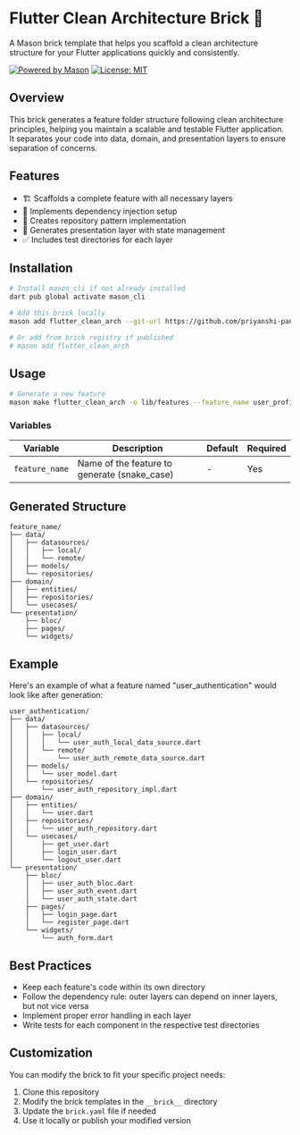 # Flutter Clean Architecture Brick 🧱

A Mason brick template that helps you scaffold a clean architecture structure for your Flutter
applications quickly and consistently.

[![Powered by Mason](https://img.shields.io/badge/Powered%20by-Mason-blue)](https://github.com/felangel/mason)
[![License: MIT](https://img.shields.io/badge/License-MIT-yellow.svg)](https://opensource.org/licenses/MIT)

## Overview

This brick generates a feature folder structure following clean architecture principles, helping you
maintain a scalable and testable Flutter application. It separates your code into data, domain, and
presentation layers to ensure separation of concerns.

## Features

- 🏗️ Scaffolds a complete feature with all necessary layers
- 🧩 Implements dependency injection setup
- 🔄 Creates repository pattern implementation
- 📱 Generates presentation layer with state management
- ✅ Includes test directories for each layer

## Installation

```bash
# Install mason_cli if not already installed
dart pub global activate mason_cli

# Add this brick locally
mason add flutter_clean_arch --git-url https://github.com/priyanshi-pandya/flutter-clean-arch-brick.git --git-path .

# Or add from brick registry if published
# mason add flutter_clean_arch
```

## Usage

```bash
# Generate a new feature
mason make flutter_clean_arch -o lib/features --feature_name user_profile
```

### Variables

| Variable | Description | Default | Required |
| --- | --- | --- | --- |
| `feature_name` | Name of the feature to generate (snake_case) | - | Yes |

## Generated Structure

```
feature_name/
├── data/
│   ├── datasources/
│   │   ├── local/
│   │   └── remote/
│   ├── models/
│   └── repositories/
├── domain/
│   ├── entities/
│   ├── repositories/
│   └── usecases/
└── presentation/
    ├── bloc/
    ├── pages/
    └── widgets/
```

## Example

Here's an example of what a feature named "user_authentication" would look like after generation:

```
user_authentication/
├── data/
│   ├── datasources/
│   │   ├── local/
│   │   │   └── user_auth_local_data_source.dart
│   │   └── remote/
│   │       └── user_auth_remote_data_source.dart
│   ├── models/
│   │   └── user_model.dart
│   └── repositories/
│       └── user_auth_repository_impl.dart
├── domain/
│   ├── entities/
│   │   └── user.dart
│   ├── repositories/
│   │   └── user_auth_repository.dart
│   └── usecases/
│       ├── get_user.dart
│       ├── login_user.dart
│       └── logout_user.dart
└── presentation/
    ├── bloc/
    │   ├── user_auth_bloc.dart
    │   ├── user_auth_event.dart
    │   └── user_auth_state.dart
    ├── pages/
    │   ├── login_page.dart
    │   └── register_page.dart
    └── widgets/
        └── auth_form.dart
```

## Best Practices

- Keep each feature's code within its own directory
- Follow the dependency rule: outer layers can depend on inner layers, but not vice versa
- Implement proper error handling in each layer
- Write tests for each component in the respective test directories

## Customization

You can modify the brick to fit your specific project needs:

1. Clone this repository
2. Modify the brick templates in the `__brick__` directory
3. Update the `brick.yaml` file if needed
4. Use it locally or publish your modified version
